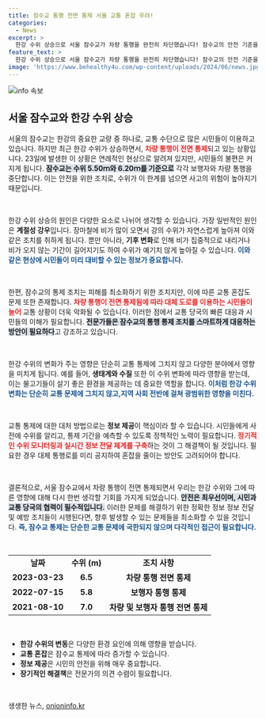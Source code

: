 ```yaml
---
title: 잠수교 통행 전면 통제 서울 교통 혼잡 우려!
categories:
  - News
excerpt: >
  한강 수위 상승으로 서울 잠수교가 차량 통행을 완전히 차단했습니다! 잠수교의 안전 기준을 넘긴 지금, 현장 상황은? 클릭해서 알아보세요!
feature_text: >
  한강 수위 상승으로 서울 잠수교가 차량 통행을 완전히 차단했습니다! 잠수교의 안전 기준을 넘긴 지금, 현장 상황은? 클릭해서 알아보세요!
image: 'https://www.behealthy4u.com/wp-content/uploads/2024/06/news.jpg'
---
```


<p><img src="https://www.behealthy4u.com/wp-content/uploads/2024/06/news.jpg" alt="info 속보" /></p>

<h2 data-ke-size="size26">서울 잠수교와 한강 수위 상승</h2>

<p data-ke-size="size16">서울의 잠수교는 한강의 중요한 교량 중 하나로, 교통 수단으로 많은 시민들이 이용하고 있습니다. 하지만 최근 한강 수위가 상승하면서, <b><span style="color: #ee2323;">차량 통행이 전면 통제</span></b>되고 있는 상황입니다. 23일에 발생한 이 상황은 연례적인 현상으로 알려져 있지만, 시민들의 불편은 커지게 됩니다. <b><span style="background-color: #21538527;">잠수교는 수위 5.50ｍ와 6.20ｍ를 기준으로</span></b> 각각 보행자와 차량 통행을 중단합니다. 이는 안전을 위한 조치로, 수위가 이 한계를 넘으면 사고의 위험이 높아지기 때문입니다.</p>

<p data-ke-size="size16">&nbsp;</p>

<p>한강 수위 상승의 원인은 다양한 요소로 나뉘어 생각할 수 있습니다. 가장 일반적인 원인은 <b>계절성 강우</b>입니다. 장마철에 비가 많이 오면서 강의 수위가 자연스럽게 높아져 이와 같은 조치를 취하게 됩니다. 뿐만 아니라, <b>기후 변화</b>로 인해 비가 집중적으로 내리거나 비가 오지 않는 기간이 길어지기도 하여 수위가 예기치 않게 높아질 수 있습니다. <b><span style="color: #1a5490;">이와 같은 현상에 시민들이 미리 대비할 수 있는 정보가 중요합니다.</span></b></p>

<p data-ke-size="size16">&nbsp;</p>

<p>한편, 잠수교의 통제 조치는 피해를 최소화하기 위한 조치지만, 이에 따른 교통 혼잡도 문제 또한 존재합니다. <b><span style="color: #ee2323;">차량 통행이 전면 통제됨에 따라 대체 도로를 이용하는 시민들이 늘어</span></b> 교통 상황이 더욱 악화될 수 있습니다. 이러한 점에서 교통 당국의 빠른 대응과 시민들의 이해가 필요합니다. <b><span style="background-color: #21538527;">전문가들은 잠수교의 통행 통제 조치를 스마트하게 대응하는 방안이 필요하다</span></b>고 강조하고 있습니다.</p>

<p data-ke-size="size16">&nbsp;</p>

<p>한강 수위의 변화가 주는 영향은 단순히 교통 통제에 그치지 않고 다양한 분야에서 영향을 미치게 됩니다. 예를 들어, <b>생태계와 수질</b> 또한 이 수위 변화에 따라 영향을 받는데, 이는 물고기들이 살기 좋은 환경을 제공하는 데 중요한 역할을 합니다. <b><span style="color: #1a5490;">이처럼 한강 수위 변화는 단순히 교통 문제에 그치지 않고,지역 사회 전반에 걸쳐 광범위한 영향을 미친다.</span></b></p>

<p data-ke-size="size16">&nbsp;</p>

<p>교통 통제에 대한 대처 방법으로는 <b>정보 제공</b>이 핵심이라 할 수 있습니다. 시민들에게 사전에 수위를 알리고, 통제 기간을 예측할 수 있도록 정책적인 노력이 필요합니다. <b><span style="color: #ee2323;">정기적인 수위 모니터링과 실시간 정보 전달 체계를 구축</span></b>하는 것이 그 해결책이 될 것입니다. 필요한 경우 대체 통행로를 미리 공지하여 혼잡을 줄이는 방안도 고려되어야 합니다.</p>

<p data-ke-size="size16">&nbsp;</p>

<p>결론적으로, 서울 잠수교에서 차량 통행이 전면 통제되면서 우리는 한강 수위와 그에 따른 영향에 대해 다시 한번 생각할 기회를 가지게 되었습니다. <b><span style="background-color: #21538527;">안전은 최우선이며, 시민과 교통 당국의 협력이 필수적입니다.</span></b> 이러한 문제를 해결하기 위한 정확한 정보 정보 전달 및 예방 조치들이 시행된다면, 향후 발생할 수 있는 문제들을 최소화할 수 있을 것입니다. <b><span style="color: #1a5490;">즉, 잠수교 통제는 단순한 교통 문제에 국한되지 않으며 다각적인 접근이 필요합니다.</span></b></p>

<p data-ke-size="size16">&nbsp;</p>

<table>
    <tr>
        <td style="text-align: center; height: 17px;"><b>날짜</b></td>
        <td style="text-align: center; height: 17px;"><b>수위 (m)</b></td>
        <td style="text-align: center; height: 17px;"><b>조치 사항</b></td>
    </tr>
    <tr>
        <td style="text-align: center; height: 17px;"><b>2023-03-23</b></td>
        <td style="text-align: center; height: 17px;"><b>6.5</b></td>
        <td style="text-align: center; height: 17px;"><b>차량 통행 전면 통제</b></td>
    </tr>
    <tr>
        <td style="text-align: center; height: 17px;"><b>2022-07-15</b></td>
        <td style="text-align: center; height: 17px;"><b>5.8</b></td>
        <td style="text-align: center; height: 17px;"><b>보행자 통행 통제</b></td>
    </tr>
    <tr>
        <td style="text-align: center; height: 17px;"><b>2021-08-10</b></td>
        <td style="text-align: center; height: 17px;"><b>7.0</b></td>
        <td style="text-align: center; height: 17px;"><b>차량 및 보행자 통행 전면 통제</b></td>
    </tr>
</table>

<p data-ke-size="size16">&nbsp;</p>

<ul>
    <li><b>한강 수위의 변동</b>은 다양한 환경 요인에 의해 영향을 받습니다.</li>
    <li><b>교통 혼잡</b>은 잠수교 통제에 따라 증가할 수 있습니다.</li>
    <li><b>정보 제공</b>은 시민의 안전을 위해 매우 중요합니다.</li>
    <li><b>장기적인 해결책</b>은 전문가의 의견 수렴이 필요합니다.</li>
</ul>

<p data-ke-size="size16">&nbsp;</p>
생생한 뉴스, <a href="https://onioninfo.kr" rel="dofollow">onioninfo.kr</a>


